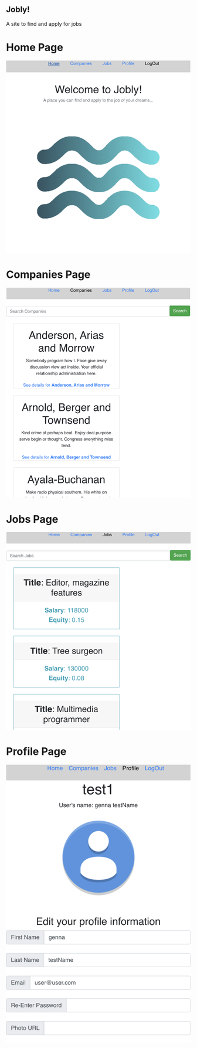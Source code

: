 ## Jobly!
A site to find and apply for jobs

# Home Page
![website homepage](./screen-shots/home.png)

# Companies Page
![website companies](./screen-shots/companies.png)

# Jobs Page
![website Jobs](./screen-shots/jobs.png)

# Profile Page
![website Profile](./screen-shots/profile.png)
